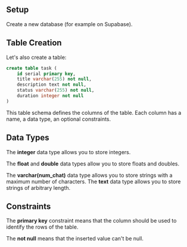 ## Setup

Create a new database (for example on Supabase).

## Table Creation

Let's also create a table:

```sql
create table task (
    id serial primary key,
    title varchar(255) not null,
    description text not null,
    status varchar(255) not null,
    duration integer not null
)
```

This table schema defines the columns of the table.
Each column has a name, a data type, an optional constraints.

## Data Types

The **integer** data type allows you to store integers.

The **float** and **double** data types allow you to store floats and doubles.

The **varchar(num_chat)** data type allows you to store strings with a maximum number of characters.
The **text** data type allows you to store strings of arbitrary length.

## Constraints

The **primary key** constraint means that the column should be used to identify the rows of the table.

The **not null** means that the inserted value can't be null.

